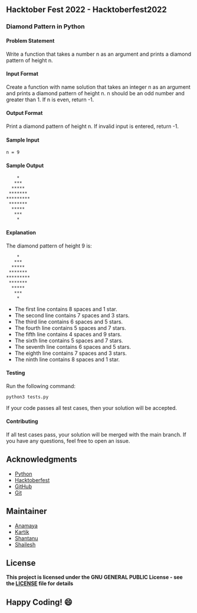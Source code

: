 ## Hacktober Fest 2022 - Hacktoberfest2022

### Diamond Pattern in Python

#### Problem Statement
Write a function that takes a number n as an argument and prints a diamond pattern of height n.

#### Input Format
Create a function with name solution that takes an integer n as an argument and prints a diamond pattern of height n. n should be an odd number and greater than 1. If n is even, return -1.

#### Output Format
Print a diamond pattern of height n. If invalid input is entered, return -1.

#### Sample Input
```
n = 9

```
#### Sample Output
```
    *
   ***
  *****
 *******
*********
 *******
  *****
   ***
    *
```

#### Explanation
The diamond pattern of height 9 is:
```
    *
   ***
  *****
 *******
*********
 *******
  *****
   ***
    *
```
- The first line contains 8 spaces and 1 star.
- The second line contains 7 spaces and 3 stars.
- The third line contains 6 spaces and 5 stars.
- The fourth line contains 5 spaces and 7 stars.
- The fifth line contains 4 spaces and 9 stars.
- The sixth line contains 5 spaces and 7 stars.
- The seventh line contains 6 spaces and 5 stars.
- The eighth line contains 7 spaces and 3 stars.
- The ninth line contains 8 spaces and 1 star.

#### Testing
Run the following command:
```
python3 tests.py
```
If your code passes all test cases, then your solution will be accepted.

#### Contributing
If all test cases pass, your solution will be merged with the main branch. If you have any questions, feel free to open an issue.

## Acknowledgments
- [Python](https://www.python.org/)
- [Hacktoberfest](https://hacktoberfest.digitalocean.com/)
- [GitHub](https://github.com)
- [Git](https://git-scm.com/)

## Maintainer
- [Anamaya](https://www.linkedin.com/in/anamaya1729/)
- [Kartik](https://github.com/kartik007007)
- [Shantanu](https://github.com/neutralWire)
- [Shailesh](https://github.com/ShaileshKumar007)

## License
**This project is licensed under the GNU GENERAL PUBLIC License - see the [LICENSE](../../LICENSE) file for details**

## Happy Coding! :smile:
